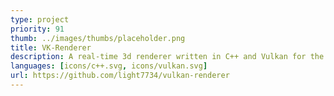 ```yaml
---
type: project
priority: 91
thumb: ../images/thumbs/placeholder.png
title: VK-Renderer
description: A real-time 3d renderer written in C++ and Vulkan for the purpose of learning Vulkan
languages: [icons/c++.svg, icons/vulkan.svg]
url: https://github.com/light7734/vulkan-renderer
---
```

